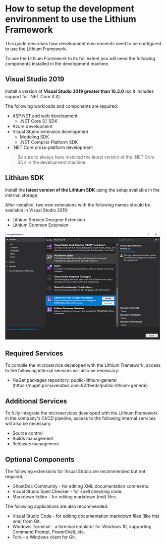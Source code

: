 # How to setup the development environment to use the Lithium Framework

This guide describes how development environments need to be configured to use the Lithium Framework. 

To use the Lithium Framework to its full extent you will need the following components installed in the development machine.

## Visual Studio 2019

Install a version of **Visual Studio 2019 greater than 16.3.0** (so it includes support for .NET Core 3.X).

The following workloads and components are required:

- ASP.NET and web development
    - .NET Core 3.1 SDK
- Azure development
- Visual Studio extension development
    - Modeling SDK
    - .NET Compiler Platform SDK
- .NET Core cross-platform development

> Be sure to always have installed the latest version of the .NET Core SDK in the development machine.

## Lithium SDK

Install the **latest version of the Lithium SDK** using the setup available in the internal storage.

After installed, two new extensions with the following names should be available in Visual Studio 2019:

- Lithium Service Designer Extension
- Lithium Common Extension

![Visual Studio extensions](./_assets/vsextensions.png "Visual Studio extensions")

## Required Services

To compile the microservice developed with the Lithium Framework, access to the following internal services will also be necessary:

- NuGet packages repository: public-lithium-general (<span>https</span>://nuget.primaverabss.com:82/feeds/public-lithium-general)

## Additional Services

To fully integrate the microservices developed with the Lithium Framework in the company's CI/CD pipeline, access to the following internal services will also be necessary:

- Source control
- Builds management
- Releases management

## Optional Components

The following extensions for Visual Studio are recommended but not required:

- GhostDoc Community - for editing XML documentation comments.
- Visual Studio Spell Checker - for spell checking code.
- Markdown Editor - for editing markdown (md) files.

The following applications are also recommended:

- Visual Studio Code - for editing documentation markdown files (like this one) from Git.
- Windows Terminal - a terminal emulator for Windows 10, supporting Command Prompt, PowerShell, etc.
- Fork - a Windows client for Git.